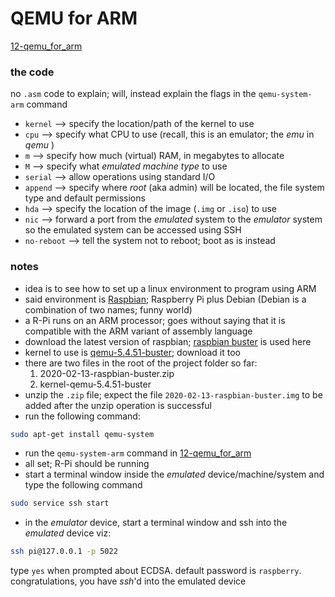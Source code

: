 # QEMU for ARM
[12-qemu_for_arm](./12-qemu_for_arm)

### the code
no `.asm` code to explain; will, instead explain the flags in the `qemu-system-arm` command
* `kernel` --> specify the location/path of the kernel to use
* `cpu` --> specify what CPU to use (recall, this is an emulator; the _emu_ in _qemu_ )
* `m` --> specify how much (virtual) RAM, in megabytes to allocate
* `M` --> specify what _emulated machine type_ to use
* `serial` --> allow operations using standard I/O
* `append` --> specify where _root_ (aka admin) will be located, the file system type and default permissions
* `hda` --> specify the location of the image (`.img` or `.iso`) to use
* `nic` --> forward a port from the _emulated_ system to the _emulator_ system so the emulated system can be accessed using SSH
* `no-reboot` --> tell the system not to reboot; boot as is instead

### notes
* idea is to see how to set up a linux  environment to program using ARM
* said environment is [Raspbian](http://www.raspbian.org/); Raspberry Pi plus Debian (Debian is a combination of two names; funny world)
* a R-Pi runs on an ARM processor; goes without saying that it is compatible with the ARM  variant of assembly language
* download the latest version of raspbian; [raspbian buster](https://downloads.raspberrypi.org/raspbian/images/raspbian-2020-02-14/) is used here
* kernel to use is [qemu-5.4.51-buster](https://github.com/dhruvvyas90/qemu-rpi-kernel/blob/master/kernel-qemu-5.4.51-buster); download it too
* there are two files in the root of the project folder so far:
    1. 2020-02-13-raspbian-buster.zip
    2. kernel-qemu-5.4.51-buster
* unzip the `.zip` file; expect the file `2020-02-13-raspbian-buster.img` to be added after the unzip  operation is successful
* run the following command:

~~~bash
sudo apt-get install qemu-system
~~~

* run the `qemu-system-arm` command in [12-qemu_for_arm](./12-qemu_for_arm)
* all set; R-Pi should be running
* start a terminal window inside the _emulated_ device/machine/system and type the following command

~~~bash
sudo service ssh start
~~~

* in the _emulator_ device, start a terminal window and ssh into the _emulated_ device viz:

~~~bash
ssh pi@127.0.0.1 -p 5022
~~~

type `yes` when prompted about ECDSA. default password is `raspberry`. congratulations, you  have _ssh_'d into the emulated device
